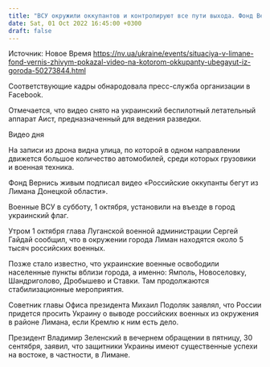 ```yaml
---
title: "ВСУ окружили оккупантов и контролируют все пути выхода. Фонд Вернись живым показал видео из Лимана"
date: Sat, 01 Oct 2022 16:45:00 +0300
draft: false
---
```

Источник: Новое Время https://nv.ua/ukraine/events/situaciya-v-limane-fond-vernis-zhivym-pokazal-video-na-kotorom-okkupanty-ubegayut-iz-goroda-50273844.html


Соответствующие кадры обнародовала пресс-служба организации в Facebook.

Отмечается, что видео снято на украинский беспилотный летательный аппарат Аист, предназначенный для ведения разведки.

 Видео дня   

На записи из дрона видна улица, по которой в одном направлении движется большое количество автомобилей, среди которых грузовики и военная техника.

Фонд Вернись живым подписал видео «Российские оккупанты бегут из Лимана Донецкой области».

Военные ВСУ в субботу, 1 октября, установили на въезде в город украинский флаг.

Утром 1 октября глава Луганской военной администрации Сергей Гайдай сообщил, что в окружении города Лиман находятся около 5 тысяч российских военных.

Позже стало известно, что украинские военные освободили населенные пункты вблизи города, а именно: Ямполь, Новоселовку, Шандриголово, Дробышево и Ставки. Там продолжаются стабилизационные мероприятия.

Советник главы Офиса президента Михаил Подоляк заявлял, что России придется просить Украину о выводе российских военных из окружения в районе Лимана, если Кремлю к ним есть дело.

Президент Владимир Зеленский в вечернем обращении в пятницу, 30 сентября, заявил, что защитники Украины имеют существенные успехи на востоке, в частности, в Лимане.

